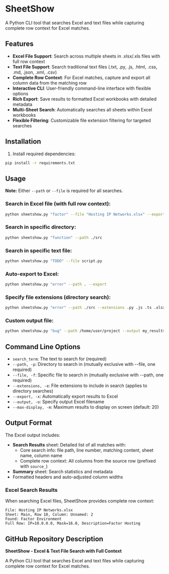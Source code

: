 # SheetShow

A Python CLI tool that searches Excel and text files while capturing complete row context for Excel matches.

## Features

- **Excel File Support**: Search across multiple sheets in .xlsx/.xls files with full row context
- **Text File Support**: Search traditional text files (.txt, .py, .js, .html, .css, .md, .json, .xml, .csv)
- **Complete Row Context**: For Excel matches, capture and export all column data from the matching row
- **Interactive CLI**: User-friendly command-line interface with flexible options
- **Rich Export**: Save results to formatted Excel workbooks with detailed metadata
- **Multi-Sheet Search**: Automatically searches all sheets within Excel workbooks
- **Flexible Filtering**: Customizable file extension filtering for targeted searches

## Installation

1. Install required dependencies:
```bash
pip install -r requirements.txt
```

## Usage

**Note:** Either `--path` or `--file` is required for all searches.

### Search in Excel file (with full row context):
```bash
python sheetshow.py "factor" --file "Hosting IP Networks.xlsx" --export
```

### Search in specific directory:
```bash
python sheetshow.py "function" --path ./src
```

### Search in specific text file:
```bash
python sheetshow.py "TODO" --file script.py
```

### Auto-export to Excel:
```bash
python sheetshow.py "error" --path . --export
```

### Specify file extensions (directory search):
```bash
python sheetshow.py "error" --path ./src --extensions .py .js .ts .xlsx
```

### Custom output file:
```bash
python sheetshow.py "bug" --path /home/user/project --output my_results.xlsx
```

## Command Line Options

- `search_term`: The text to search for (required)
- `--path, -p`: Directory to search in (mutually exclusive with --file, one required)
- `--file, -f`: Specific file to search in (mutually exclusive with --path, one required)
- `--extensions, -e`: File extensions to include in search (applies to directory searches)
- `--export, -x`: Automatically export results to Excel
- `--output, -o`: Specify output Excel filename
- `--max-display, -m`: Maximum results to display on screen (default: 20)

## Output Format

The Excel output includes:
- **Search Results** sheet: Detailed list of all matches with:
  - Core search info: file path, line number, matching content, sheet name, column name
  - Complete row context: All columns from the source row (prefixed with `source_`)
- **Summary** sheet: Search statistics and metadata
- Formatted headers and auto-adjusted column widths

### Excel Search Results

When searching Excel files, SheetShow provides complete row context:
```
File: Hosting IP Networks.xlsx
Sheet: Main, Row 18, Column: Unnamed: 2
Found: Factor Environment
Full Row: IP=10.0.0.0, Mask=16.0, Description=Factor Hosting
```

## GitHub Repository Description

**SheetShow - Excel & Text File Search with Full Context**

A Python CLI tool that searches Excel and text files while capturing complete row context for Excel matches.
